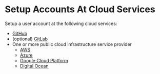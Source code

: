 # Setup Accounts At Cloud Services

Setup a user account at the following cloud services:

* [GitHub](https://github.com)
* (optional) [GitLab](https://gitlab.com)
* One or more public cloud infrastructure service provider
  * [AWS](https://aws.amazon.com)
  * [Azure](https://portal.azure.com)
  * [Google Cloud Platform](https://cloud.google.com/)
  * [Digital Ocean](https://www.digitalocean.com/)